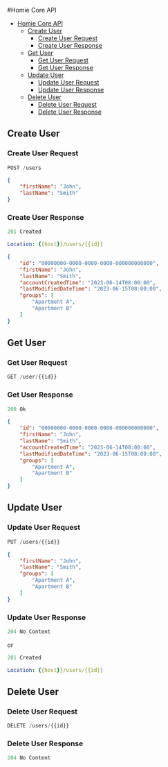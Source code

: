 #Homie Core API

- [Homie Core API](#homey-core-api)
    - [Create User](#create-user)
        - [Create User Request](#create-user-request)
        - [Create User Response](#create-user-response)
    - [Get User](#get-user)
        - [Get User Request](#get-user-request)
        - [Get User Response](#get-user-response)
    - [Update User](#update-user)
        - [Update User Request](#update-user-request)
        - [Update User Response](#update-user-response)
    - [Delete User](#delete-user)
        - [Delete User Request](#delete-user-request)
        - [Delete User Response](#delete-user-response)


## Create User

### Create User Request

```js
POST /users
```

```json
{
    "firstName": "John",
    "lastName": "Smith"
}
```

### Create User Response

```js
201 Created
```

```yml
Location: {{host}}/users/{{id}}
```

```json
{
    "id": "00000000-0000-0000-0000-000000000000",
    "firstName": "John",
    "lastName": "Smith",
    "accountCreatedTime": "2023-06-14T08:00:00",
    "lastModifiedDateTime": "2023-06-15T08:00:00",
    "groups": [
        "Apartment A",
        "Apartment B"
    ]
}
```

## Get User

### Get User Request

```js
GET /user/{{id}}
```

### Get User Response

```js
200 Ok
```

```json
{
    "id": "00000000-0000-0000-0000-000000000000",
    "firstName": "John",
    "lastName": "Smith",
    "accountCreatedTime": "2023-06-14T08:00:00",
    "lastModifiedDateTime": "2023-06-15T08:00:00",
    "groups": [
        "Apartment A",
        "Apartment B"
    ]
}
```

## Update User

### Update User Request

```js
PUT /users/{{id}}
```

```json
{
    "firstName": "John",
    "lastName": "Smith",
    "groups": [
        "Apartment A",
        "Apartment B"
    ]
}
```

### Update User Response

```js
204 No Content
```

or

```js
201 Created
```

```yml
Location: {{host}}/users/{{id}}
```

## Delete User

### Delete User Request

```js
DELETE /users/{{id}}
```

### Delete User Response

```js
204 No Content
```